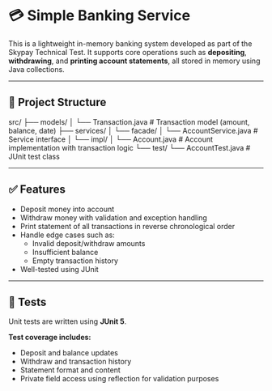# 💳 Simple Banking Service

This is a lightweight in-memory banking system developed as part of the Skypay Technical Test.
It supports core operations such as **depositing**, **withdrawing**, and **printing account statements**, all stored in memory using Java collections.

---

## 📁 Project Structure
src/
├── models/
│ └── Transaction.java # Transaction model (amount, balance, date)
├── services/
│ └── facade/
│ └── AccountService.java # Service interface
│ └── impl/
│ └── Account.java # Account implementation with transaction logic
└── test/
└── AccountTest.java # JUnit test class


---

## ✅ Features

- Deposit money into account
- Withdraw money with validation and exception handling
- Print statement of all transactions in reverse chronological order
- Handle edge cases such as:
  - Invalid deposit/withdraw amounts
  - Insufficient balance
  - Empty transaction history
- Well-tested using JUnit

---

## 🧪 Tests

Unit tests are written using **JUnit 5**.

**Test coverage includes:**
- Deposit and balance updates
- Withdraw and transaction history
- Statement format and content
- Private field access using reflection for validation purposes

